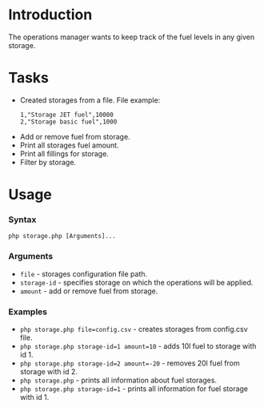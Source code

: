 # Introduction

The operations manager wants to keep track of the fuel levels in any given storage.

# Tasks

* Created storages from a file. File example:
  ```csv
  1,"Storage JET fuel",10000
  2,"Storage basic fuel",1000
  ```
* Add or remove fuel from storage.
* Print all storages fuel amount.
* Print all fillings for storage.
* Filter by storage.

# Usage  
  
### Syntax

`php storage.php [Arguments]...`

### Arguments

* `file` - storages configuration file path.
* `storage-id` - specifies storage on which the operations will be applied.
* `amount` - add or remove fuel from storage.
  
### Examples

* `php storage.php file=config.csv` - creates storages from config.csv file.
* `php storage.php storage-id=1 amount=10` - adds 10l fuel to storage with id 1.
* `php storage.php storage-id=2 amount=-20` - removes 20l fuel from storage with id 2.
* `php storage.php` - prints all information about fuel storages.
* `php storage.php storage-id=1` - prints all information for fuel storage with id 1.